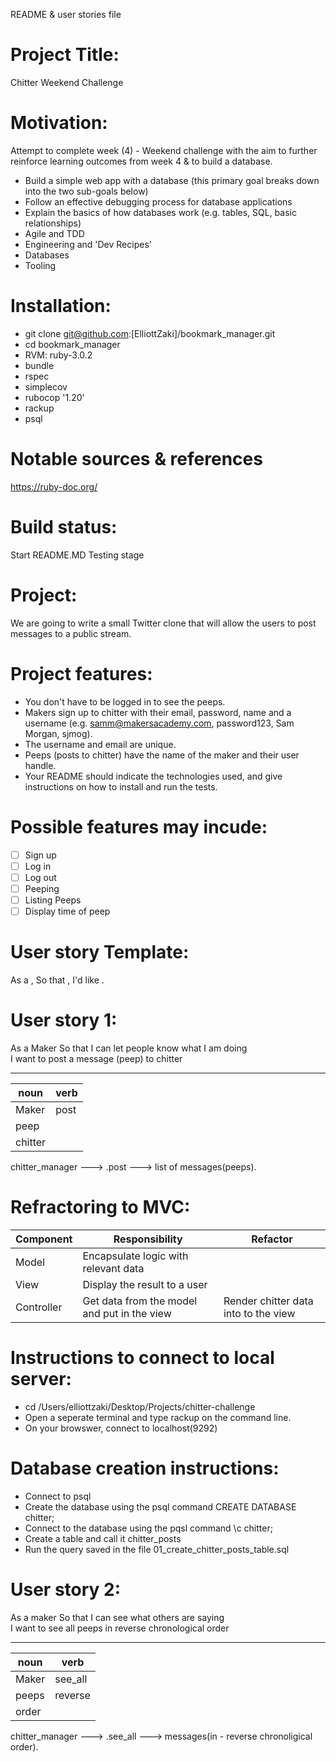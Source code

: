 README & user stories file

# Project Title:
Chitter Weekend Challenge

# Motivation: 
Attempt to complete week (4) - Weekend challenge with the aim to further reinforce learning outcomes from week 4 & to build a database. 
- Build a simple web app with a database (this primary goal breaks down into the two sub-goals below)
- Follow an effective debugging process for database applications
- Explain the basics of how databases work (e.g. tables, SQL, basic relationships)
- Agile and TDD
- Engineering and 'Dev Recipes'
- Databases
- Tooling

# Installation:
- git clone git@github.com:[ElliottZaki]/bookmark_manager.git
- cd bookmark_manager
- RVM: ruby-3.0.2
- bundle
- rspec
- simplecov 
- rubocop '1.20'
- rackup
- psql

# Notable sources & references
https://ruby-doc.org/

# Build status:
Start
README.MD
Testing stage

# Project:
We are going to write a small Twitter clone that will allow the users to post messages to a public stream.

# Project features:
- You don't have to be logged in to see the peeps.
- Makers sign up to chitter with their email, password, name and a username (e.g. samm@makersacademy.com, password123, Sam Morgan, sjmog).
- The username and email are unique.
- Peeps (posts to chitter) have the name of the maker and their user handle.
- Your README should indicate the technologies used, and give instructions on how to install and run the tests.

# Possible features may incude:
* [ ] Sign up
* [ ] Log in
* [ ] Log out
* [ ] Peeping
* [ ] Listing Peeps
* [ ] Display time of peep

# User story Template:
As a <Stakeholder>,
So that <Motivation>,
I'd like <Task>.

# User story 1:
As a Maker
So that I can let people know what I am doing  
I want to post a message (peep) to chitter
____________________
noun     |   verb
---------|----------
Maker    | post
peep     |  
chitter  |  

chitter_manager ---> .post ---> list of messages(peeps).

# Refractoring to MVC:
| Component   | Responsibility                              | Refactor                        |
|------------ |---------------------------------------------|---------------------------------|
| Model       | Encapsulate logic with relevant data        |                                 |
| View        | Display the result to a user                |                                 |
| Controller  | Get data from the model and put in the view | Render chitter data into to the view

# Instructions to connect to local server:
- cd /Users/elliottzaki/Desktop/Projects/chitter-challenge
- Open a seperate terminal and type rackup on the command line.
- On your browswer, connect to localhost(9292)

# Database creation instructions: 
- Connect to psql
- Create the database using the psql command CREATE DATABASE chitter;
- Connect to the database using the pqsl command \c chitter;
- Create a table and call it chitter_posts
- Run the query saved in the file 01_create_chitter_posts_table.sql


# User story 2:
As a maker
So that I can see what others are saying  
I want to see all peeps in reverse chronological order
____________________
noun     |   verb
---------|----------
Maker    | see_all
peeps    | reverse
order    |  

chitter_manager ---> .see_all ---> messages(in - reverse chronoligical order). 